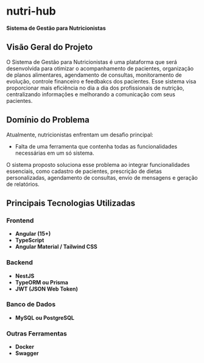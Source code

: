 # nutri-hub
**Sistema de Gestão para Nutricionistas**

## **Visão Geral do Projeto**
O Sistema de Gestão para Nutricionistas é uma plataforma que será desenvolvida para otimizar o acompanhamento de pacientes, organização de planos alimentares, agendamento de consultas, monitoramento de evolução, controle financeiro e feedbakcs dos pacientes. Esse sistema visa proporcionar mais eficiência no dia a dia dos profissionais de nutrição, centralizando informações e melhorando a comunicação com seus pacientes.

## **Domínio do Problema**
Atualmente, nutricionistas enfrentam um desafio principal:
- Falta de uma ferramenta que contenha todas as funcionalidades necessárias em um só sistema.

O sistema proposto soluciona esse problema ao integrar funcionalidades essenciais, como cadastro de pacientes, prescrição de dietas personalizadas, agendamento de consultas, envio de mensagens e geração de relatórios.

## **Principais Tecnologias Utilizadas**
### **Frontend**
- **Angular (15+)**
- **TypeScript**
- **Angular Material / Tailwind CSS**
  
### **Backend**
- **NestJS**
- **TypeORM ou Prisma**
- **JWT (JSON Web Token)**

### **Banco de Dados**
- **MySQL ou PostgreSQL**

### **Outras Ferramentas**
- **Docker**
- **Swagger**

